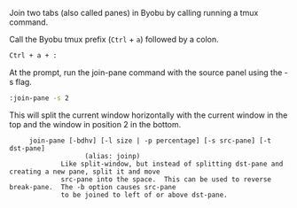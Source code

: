 Join two tabs (also called panes) in Byobu by calling running a tmux command.

Call the Byobu tmux prefix (`Ctrl` + `a`) followed by a colon.
```bash
Ctrl + a + :
```
At the prompt, run the join-pane command with the source panel using the -s flag.
```bash
:join-pane -s 2
```
This will split the current window horizontally with the current window in the top and the window in position 2 in the bottom.
```
     join-pane [-bdhv] [-l size | -p percentage] [-s src-pane] [-t dst-pane]
                   (alias: joinp)
             Like split-window, but instead of splitting dst-pane and creating a new pane, split it and move
             src-pane into the space.  This can be used to reverse break-pane.  The -b option causes src-pane
             to be joined to left of or above dst-pane.
```